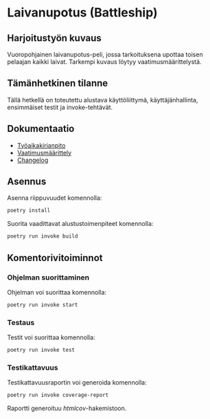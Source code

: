 <h1>Laivanupotus (Battleship)</h1>

## Harjoitustyön kuvaus

Vuoropohjainen laivanupotus-peli, jossa tarkoituksena upottaa toisen pelaajan kaikki laivat. Tarkempi kuvaus löytyy vaatimusmäärittelystä.

## Tämänhetkinen tilanne

Tällä hetkellä on toteutettu alustava käyttöliittymä, käyttäjänhallinta, ensimmäiset testit ja invoke-tehtävät.

## Dokumentaatio

- [Työaikakirjanpito](dokumentaatio/tuntikirjanpito.md)
- [Vaatimusmäärittely](dokumentaatio/vaatimusmaarittely.md)
- [Changelog](dokumentaatio/changelog.md)

## Asennus

Asenna riippuvuudet komennolla:

```bash
poetry install
```

Suorita vaadittavat alustustoimenpiteet komennolla:

```bash
poetry run invoke build
```

## Komentorivitoiminnot

### Ohjelman suorittaminen

Ohjelman voi suorittaa komennolla:

```bash
poetry run invoke start
```

### Testaus

Testit voi suorittaa komennolla:

```bash
poetry run invoke test
```

### Testikattavuus

Testikattavuusraportin voi generoida komennolla:

```bash
poetry run invoke coverage-report
```

Raportti generoituu _htmlcov_-hakemistoon.
